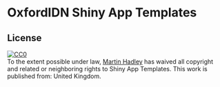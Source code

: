 # OxfordIDN Shiny App Templates



## License 

<p xmlns:dct="http://purl.org/dc/terms/" xmlns:vcard="http://www.w3.org/2001/vcard-rdf/3.0#">
  <a rel="license"
     href="http://creativecommons.org/publicdomain/zero/1.0/">
    <img src="http://i.creativecommons.org/p/zero/1.0/88x31.png" style="border-style: none;" alt="CC0" />
  </a>
  <br />
  To the extent possible under law,
  <a rel="dct:publisher"
     href="https://github.com/martinjhnhadley/OxfordIDN_Shiny-App-Templates">
    <span property="dct:title">Martin Hadley</span></a>
  has waived all copyright and related or neighboring rights to
  <span property="dct:title">Shiny App Templates</span>.
This work is published from:
<span property="vcard:Country" datatype="dct:ISO3166"
      content="GB" about="https://github.com/martinjhnhadley/OxfordIDN_Shiny-App-Templates">
  United Kingdom</span>.
</p>
